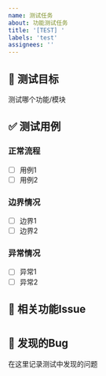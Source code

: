 ```yaml
---
name: 测试任务
about: 功能测试任务
title: '[TEST] '
labels: 'test'
assignees: ''
---
```


## 🎯 测试目标
测试哪个功能/模块

## ✅ 测试用例
### 正常流程
- [ ] 用例1
- [ ] 用例2

### 边界情况
- [ ] 边界1
- [ ] 边界2

### 异常情况
- [ ] 异常1
- [ ] 异常2

## 🔗 相关功能Issue
#

## 🐛 发现的Bug
在这里记录测试中发现的问题